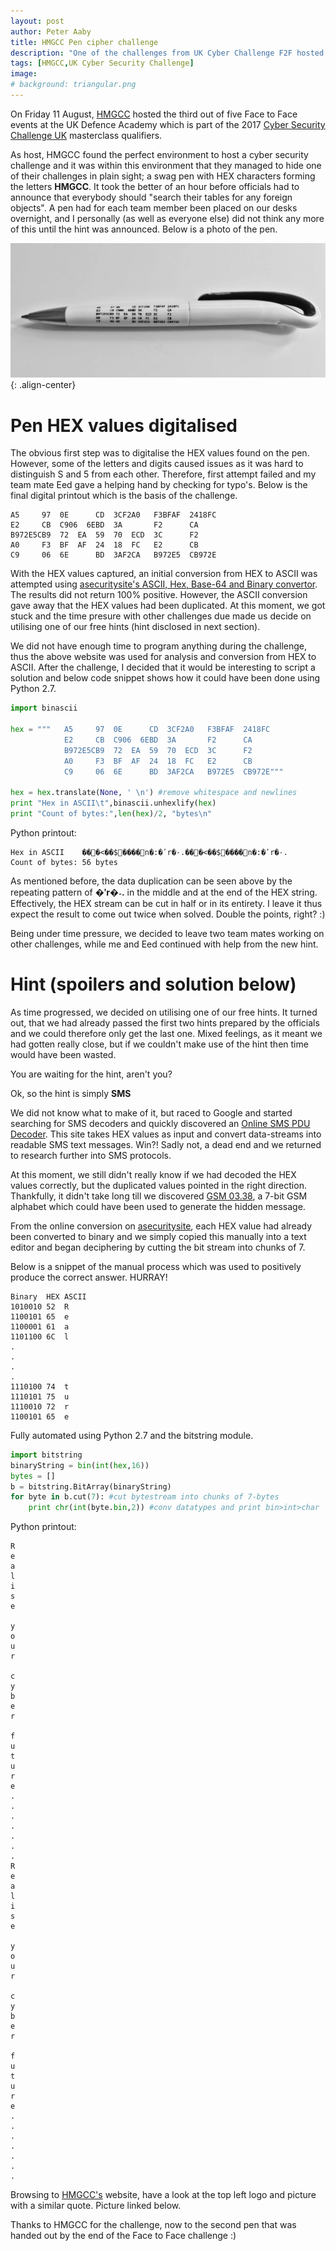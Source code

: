 ```yaml
---
layout: post
author: Peter Aaby
title: HMGCC Pen cipher challenge 
description: "One of the challenges from UK Cyber Challenge F2F hosted by HMGCC"
tags: [HMGCC,UK Cyber Security Challenge]
image:
# background: triangular.png
---
```

On Friday 11 August, [HMGCC](https://www.hmgcc.gov.uk/) hosted the third out of five Face to Face events at the UK Defence Academy which is part of the 2017 [Cyber Security Challenge UK](https://www.cybersecuritychallenge.org.uk/competitions/face-to-face) masterclass qualifiers.

As host, HMGCC found the perfect environment to host a cyber security challenge and it was within this environment that they managed to hide one of their challenges in plain sight; a swag pen with HEX characters forming the letters **HMGCC**. It took the better of an hour before officials had to announce that everybody should "search their tables for any foreign objects". A pen had for each team member been placed on our desks overnight, and I personally (as well as everyone else) did not think any more of this until the hint was announced. Below is a photo of the pen.

![center-aligned-image](images/posts/hmgcc-hex-pen.jpg){: .align-center}

# Pen HEX values digitalised
The obvious first step was to digitalise the HEX values found on the pen. However, some of the letters and digits caused issues as it was hard to distinguish S and 5 from each other. Therefore, first attempt failed and my team mate Eed gave a helping hand by checking for typo's. Below is the final digital printout which is the basis of the challenge.

```
A5     97  0E      CD  3CF2A0   F3BFAF  2418FC
E2     CB  C906  6EBD  3A       F2      CA
B972E5CB9  72  EA  59  70  ECD  3C      F2
A0     F3  BF  AF  24  18  FC   E2      CB
C9     06  6E      BD  3AF2CA   B972E5  CB972E
```
With the HEX values captured, an initial conversion from HEX to ASCII was attempted using [asecuritysite's ASCII, Hex, Base-64 and Binary convertor](https://www.asecuritysite.com/coding/ascii?hex=62657274&hex=62657274). The results did not return 100% positive. However, the ASCII conversion gave away that the HEX values had been duplicated. At this moment, we got stuck and the time presure with other challenges due made us decide on utilising one of our free hints (hint disclosed in next section).

We did not have enough time to program anything during the challenge, thus the above website was used for analysis and conversion from HEX to ASCII. After the challenge, I decided that it would be interesting to script a solution and below code snippet shows how it could have been done using Python 2.7. 

```python
import binascii

hex = """   A5     97  0E      CD  3CF2A0   F3BFAF  2418FC
            E2     CB  C906  6EBD  3A       F2      CA
            B972E5CB9  72  EA  59  70  ECD  3C      F2
            A0     F3  BF  AF  24  18  FC   E2      CB
            C9     06  6E      BD  3AF2CA   B972E5  CB972E"""

hex = hex.translate(None, ' \n') #remove whitespace and newlines
print "Hex in ASCII\t",binascii.unhexlify(hex)
print "Count of bytes:",len(hex)/2, "bytes\n"
```

Python printout:

```
Hex in ASCII	���<��$����n�:�ʹr�˗.���<��$����n�:�ʹr�˗.
Count of bytes: 56 bytes
```

As mentioned before, the data duplication can be seen above by the repeating pattern of __�ʹr�˗.__ in the middle and at the end of the HEX string. Effectively, the HEX stream can be cut in half or in its entirety. I leave it thus expect the result to come out twice when solved. Double the points, right? :)

Being under time pressure, we decided to leave two team mates working on other challenges, while me and Eed continued with help from the new hint.


# Hint (spoilers and solution below)
As time progressed, we decided on utilising one of our free hints. It turned out, that we had already passed the first two hints prepared by the officials and we could therefore only get the last one. Mixed feelings, as it meant we had gotten really close, but if we couldn't make use of the hint then time would have been wasted. 

You are waiting for the hint, aren't you? 

Ok, so the hint is simply __SMS__

We did not know what to make of it, but raced to Google and  started searching for SMS decoders and quickly discovered an [Online SMS PDU Decoder](https://www.diafaan.com/sms-tutorials/gsm-modem-tutorial/online-sms-pdu-decoder/). This site takes HEX values as input and convert data-streams into readable SMS text messages. Win?! Sadly not, a dead end and we returned to research further into SMS protocols.

At this moment, we still didn't really know if we had decoded the HEX values correctly, but the duplicated values pointed in the right direction. Thankfully, it didn't take long till we discovered [GSM 03.38](https://en.wikipedia.org/wiki/GSM_03.38), a 7-bit GSM alphabet which could have been used to generate the hidden message. 

From the online conversion on [asecuritysite](https://www.asecuritysite.com/coding/ascii?hex=62657274&hex=62657274), each HEX value had already been converted to binary and we simply copied this manually into a text editor and began deciphering by cutting the bit stream into chunks of 7. 

Below is a snippet of the manual process which was used to positively produce the correct answer. HURRAY!

```
Binary	HEX	ASCII
1010010 52	R
1100101	65	e
1100001 61 	a 
1101100 6C 	l
.
.
.
.
1110100 74 	t 
1110101 75 	u 
1110010 72 	r 
1100101 65 	e 
```

Fully automated using Python 2.7 and the bitstring module.

```python
import bitstring
binaryString = bin(int(hex,16))
bytes = []
b = bitstring.BitArray(binaryString)
for byte in b.cut(7): #cut bytestream into chunks of 7-bytes
    print chr(int(byte.bin,2)) #conv datatypes and print bin>int>char
```

Python printout:

```
R
e
a
l
i
s
e
 
y
o
u
r
 
c
y
b
e
r
 
f
u
t
u
r
e
.
.
.
.
.
.
.
R
e
a
l
i
s
e
 
y
o
u
r
 
c
y
b
e
r
 
f
u
t
u
r
e
.
.
.
.
.
.
.
```

Browsing to [HMGCC's](http://www.hmgcc.gov.uk) website, have a look at the top left logo and picture with a similar quote. Picture linked below.

Thanks to HMGCC for the challenge, now to the second pen that was handed out by the end of the Face to Face challenge :)

<figure class="half">
	<img src="http://www.hmgcc.gov.uk/assets/img/logo.png" alt="">
</figure>
